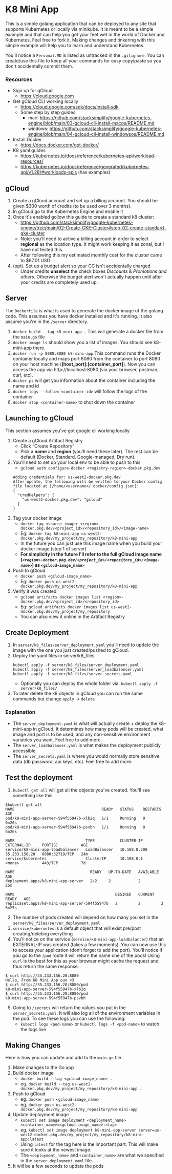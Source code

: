 # K8 Mini App

This is a simple golang application that can be deployed to any site that supports Kubernetes or locally via minikube. It is meant to be a simple example and that can help you get your feet wet in the world of Docker and Kubernetes. Feel free to fork it. Making changes and tinkering with this simple example will help you to learn and understand Kubernetes.

You'll notice a `Personal.MD` is listed as untracked in the `.gitignore`. You can create/use this file to keep all your commands for easy copy/paste so you don't accidentally commit them.


### Resources
- Sign up for gCloud
    - https://cloud.google.com
- Get gCloud CLI working locally
    - https://cloud.google.com/sdk/docs/install-sdk
    - Some step by step guides
        - mac: https://github.com/stacksimplify/google-kubernetes-engine/blob/main/03-gcloud-cli-install-macos/README.md
        - windows: https://github.com/stacksimplify/google-kubernetes-engine/blob/main/04-gcloud-cli-install-windowsos/README.md
- Install Docker
    - https://docs.docker.com/get-docker/
- K8 yaml guides
    - https://kubernetes.io/docs/reference/kubernetes-api/workload-resources/
    - https://kubernetes.io/docs/reference/generated/kubernetes-api/v1.28/#workloads-apis (has examples)

## gCloud

1. Create a gCloud account and set up a billing account. You should be given $300 worth of credits (to be used over 3 months).
2. In gCloud go to the Kubernetes Engine and enable it
3. Once it's enabled gollow this guide to create a standard k8 cluster:
    - https://github.com/stacksimplify/google-kubernetes-engine/tree/main/02-Create-GKE-Cluster#step-02-create-standard-gke-cluster
    - Note: you'll need to active a billing account in order to select **regional** as the location type. It might work keeping it as zonal, but I have not tested this.
    - After following this my estimated monthly cost for the cluster came to $87.01 USD
4. (opt). Set up a budget alert so your CC isn't accidentally charged
    - Under credits **unselect** the check boxes *Discounts* & *Promotions and others*. Otherwise the budget alert won't actually happen until after your credits are completely used up.

    
## Server

The `Dockerfile` is what is used to generate the docker image of the golang code. This assumes you have docker installed and it's running. It also assume you're in the `/server` directory.

1. `docker build --tag k8-mini-app .` This will generate a docker file from the `main.go` file
2. `docker image ls` should show you a list of images. You should see k8-mini-app there.
3. `docker run -p 8080:8080 k8-mini-app` This command runs the Docker container locally and maps port 8080 from the container to port 8080 on your host machine (**[host_port]:[container_port]**). Now you can access the app via http://localhost:8080 (via your browser, postman, curl, etc).
5. `docker ps` will get you information about the container including the name and id
6. `docker logs --follow <container-id>` will follow the logs of the container
4. `docker stop <container-name>` to shut down the container

## Launching to gCloud

This section assumes you've got google cli working locally

1. Create a gCloud Artifact Registry
    - Click “Create Repository”
    - Pick a **name** and **region** (you’ll need these later). The rest can be default (Docker, Standard, Google-managed, Dry run).
2. You'll need to set up your local env to be able to push to this
    - `gcloud auth configure-docker <registry-region>-docker.pkg.dev`
    ```
    Adding credentials for: us-west2-docker.pkg.dev
    After update, the following will be written to your Docker config file located at [/home/<username>/.docker/config.json]:
    {
      "credHelpers": {
        "us-west2-docker.pkg.dev": "gcloud"
      }
    }
    ```
3. Tag your docker image
    - `docker tag <source-image> <region>-docker.pkg.dev/<project_id>/<repository_id>/<image-name>`
    - Eg: `docker tag k8-mini-app us-west2-docker.pkg.dev/my_project/my_repository/k8-mini-app`
    - In the future you can just use this image name when you build your docker image (step 1 of server)
    - **For simplicity in the future I'll refer to the full gCloud image name (*`<region>-docker.pkg.dev/<project_id>/<repository_id>/<image-name>`*) as `<gcloud-image_name>`**
4. Push to gCloud
    - `docker push <gcloud-image_name>`
    - Eg: `docker push us-west2-docker.pkg.dev/my_project/my_repository/k8-mini-app`
5. Verify it was created
    - `gcloud artifacts docker images list <region>-docker.pkg.dev/<project_id>/<repository_id>`
    - Eg: `gcloud artifacts docker images list us-west2-docker.pkg.dev/my_project/my_repository`
    - You can also view it online in the Artifact Registry

## Create Deployment

1. In `server/k8_files/server_deployment.yaml` you'll need to update the image with the one you just created/pushed to gCloud.
2. Deploy the yaml files in server/k8_files
    ```
    kubectl apply -f server/k8_files/server_deployment.yaml
    kubectl apply -f server/k8_files/server_loadbalancer.yaml
    kubectl apply -f server/k8_files/server_secrets.yaml
    ```
    - Optionally you can deploy the whole folder via: `kubectl apply -f server/k8_files/`
3. To later delete the k8 objects in gCloud you can run the same commands but change `apply` -> `delete`

### Explanation

- The `server_deployment.yaml` is what will actually create + deploy the k8-mini-app in gCloud. It determines how many pods will be created, what image and port is to be used, and any non-sensitive environment variables you want. Feel free to add more.
- The `server_loadbalancer.yaml` is what makes the deployment publicly accessible.
- The `server_secrets.yaml` is where you would normally store sensitive data (db password, api keys, etc). Feel free to add more.

## Test the deployment

1. `kubectl get all` will get all the objects you've created. You'll see something like this
```
$kubectl get all
NAME                                      READY   STATUS    RESTARTS   AGE
pod/k8-mini-app-server-594f55947b-xlb2q   1/1     Running   0          6m20s
pod/k8-mini-app-server-594f55947b-psvbh   1/1     Running   0          6m20s

NAME                               TYPE           CLUSTER-IP     EXTERNAL-IP     PORT(S)          AGE
service/k8-mini-app-loadbalancer   LoadBalancer   10.108.8.200   35.233.156.20   8080:32719/TCP   24m
service/kubernetes                 ClusterIP      10.108.0.1     <none>          443/TCP          7d

NAME                                 READY   UP-TO-DATE   AVAILABLE   AGE
deployment.apps/k8-mini-app-server   2/2     2            2           25m

NAME                                            DESIRED   CURRENT   READY   AGE
replicaset.apps/k8-mini-app-server-594f55947b   2         2         2       6m25s
```
2. The number of pods created will depend on how many you set in the `server/k8_files/server_deployment.yaml`
3. `service/kubernetes` is a default object that will exist pre/post creating/deleting everything
4. You’ll notice on the service (`service/k8-mini-app-loadbalancer`) that an EXTERNAL-IP was created (takes a few moments). You can now use this to access your application (don’t forget to add the port). You’ll notice if you go to the `/pod` route it will return the name one of the pods! Using `curl` is the best for this as your browser might cache the request and thus return the same response.
```
$ curl http://35.233.156.20:8080
Hello, From K8 Mini App ouo <3
$ curl http://35.233.156.20:8080/pod
k8-mini-app-server-594f55947b-xlb2q
$ curl http://35.233.156.20:8080/pod
k8-mini-app-server-594f55947b-psvbh
```
5. Going to `/secrets` will return the values you put in the `server_secrets.yaml`. It will also log all of the environment variables in the pod. To see these logs you can use the following:
    - `kubectl logs <pod-name>` or `kubectl logs -f <pod-name>` to watch the logs live

## Making Changes

Here is how you can update and add to the `main.go` file.

1. Make changes to the Go app
2. Build docker image
    - `docker build --tag <gcloud-image_name> .`
    - eg. `docker build --tag us-west2-docker.pkg.dev/my_project/my_repository/k8-mini-app .`
3. Push to gCloud
    - eg. `docker push <gcloud-image_name>`
    - eg. `docker push us-west2-docker.pkg.dev/my_project/my_repository/k8-mini-app`
4. Update deployment image
    - `kubectl set image deployment <deployment_name> <container_name>=<gcloud-image_name>:<tag>`
    - eg. `kubectl set image deployment k8-mini-app-server server=us-west2-docker.pkg.dev/my_project/my_repository/k8-mini-app:latest`
    - Using `latest` for the tag here is the important part. This will make sure it looks at the newest image.
    - The `<deployment_name>` and `<container_name>` are what we specified in the `server_deployment.yaml` file.
5. It will be a few seconds to update the pods